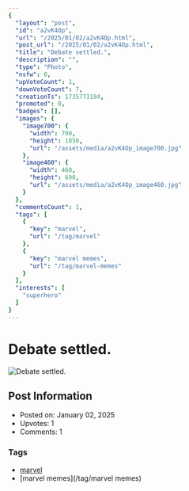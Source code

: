 ```yaml
---
{
  "layout": "post",
  "id": "a2vK4Op",
  "url": "/2025/01/02/a2vK4Op.html",
  "post_url": "/2025/01/02/a2vK4Op.html",
  "title": "Debate settled.",
  "description": "",
  "type": "Photo",
  "nsfw": 0,
  "upVoteCount": 1,
  "downVoteCount": 7,
  "creationTs": 1735773194,
  "promoted": 0,
  "badges": [],
  "images": {
    "image700": {
      "width": 700,
      "height": 1050,
      "url": "/assets/media/a2vK4Op_image700.jpg"
    },
    "image460": {
      "width": 460,
      "height": 690,
      "url": "/assets/media/a2vK4Op_image460.jpg"
    }
  },
  "commentsCount": 1,
  "tags": [
    {
      "key": "marvel",
      "url": "/tag/marvel"
    },
    {
      "key": "marvel memes",
      "url": "/tag/marvel-memes"
    }
  ],
  "interests": [
    "superhero"
  ]
}
---
```


# Debate settled.

![Debate settled.](/assets/media/a2vK4Op_image700.jpg)

## Post Information

- Posted on: January 02, 2025
- Upvotes: 1
- Comments: 1

### Tags

- [marvel](/tag/marvel)
- [marvel memes](/tag/marvel memes)
